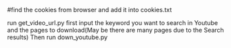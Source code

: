 #find the cookies from browser and add it into cookies.txt 

run get_video_url.py first
input the keyword you want to search in Youtube 
and the pages to download(May be there are many pages due to the Search results)
Then run down_youtube.py
